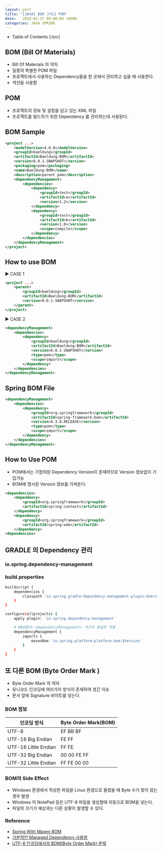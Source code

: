 ```yaml
---
layout: post
title: "[JAVA] BOM 그리고 POM"
date:   2018-02-27 09:00:00 +0900
categories: JAVA SPRING
---
```


* Table of Contents
{:toc}

## BOM (Bill Of Materials)
 - Bill Of Materials 의 약자
 - 일종의 특별한 POM 파일
 - 프로젝트에서 사용하는 Dependency들을 한 곳에서 관리하고 싶을 때 사용한다.
 - <dependencyManagement> 섹션을 사용함

## POM
 - 프로젝트의 정보 및 설정을 담고 있는 XML 파일
 - 프로젝트를 빌드하기 위한 Dependency 를 관리하는데 사용된다. 

## BOM Sample

~~~xml
<project ...>
    <modelVersion>4.0.0</modelVersion>
    <groupId>baeldung</groupId>
    <artifactId>Baeldung-BOM</artifactId>
    <version>0.0.1-SNAPSHOT</version>
    <packaging>pom</packaging>
    <name>BaelDung-BOM</name>
    <description>parent pom</description>
    <dependencyManagement>
        <dependencies>
            <dependency>
                <groupId>test</groupId>
                <artifactId>a</artifactId>
                <version>1.2</version>
            </dependency>
            <dependency>
                <groupId>test</groupId>
                <artifactId>b</artifactId>
                <version>1.0</version>
                <scope>compile</scope>
            </dependency>
        </dependencies>
    </dependencyManagement>
</project>
~~~

## How to use BOM

▶ CASE 1

~~~xml
<project ...>
    <parent>
        <groupId>baeldung</groupId>
        <artifactId>Baeldung-BOM</artifactId>
        <version>0.0.1-SNAPSHOT</version>
    </parent>
</project>
~~~

▶ CASE 2

~~~xml
<dependencyManagement>
    <dependencies>
        <dependency>
            <groupId>baeldung</groupId>
            <artifactId>Baeldung-BOM</artifactId>
            <version>0.0.1-SNAPSHOT</version>
            <type>pom</type>
            <scope>import</scope>
        </dependency>
    </dependencies>
</dependencyManagement>
~~~

## Spring BOM File
~~~xml
<dependencyManagement>
    <dependencies>
        <dependency>
            <groupId>org.springframework</groupId>
            <artifactId>spring-framework-bom</artifactId>
            <version>4.3.8.RELEASE</version>
            <type>pom</type>
            <scope>import</scope>
        </dependency>
    </dependencies>
</dependencyManagement>
~~~

## How to Use POM
 - POM에서는 기정의된 Dependency Version이 존재하므로 Version 정보없이 기입가능
 - BOM에 명시된 Version 정보를 가져온다.

~~~xml
<dependencies>
    <dependency>
        <groupId>org.springframework</groupId>
        <artifactId>spring-context</artifactId>
    </dependency>
    <dependency>
        <groupId>org.springframework</groupId>
        <artifactId>spring-web</artifactId>
    </dependency>
<dependencies>
~~~

## GRADLE 의 Dependency 관리

### io.spring.dependency-management

### build.properties

~~~bash
buildscript {
    dependencies {
        classpath 'io.spring.gradle:dependency-management-plugin:$Version'
    }
}

configure(allprojects) {
    apply plugin: 'io.spring.dependency-management'

    # MAVEN의 <dependencyManagement> 섹션과 동일한 역할
    dependencyManagement {
        imports {
            mavenBom 'io.spring.platform:platform-bom:$Version'
        }
    }
}
~~~

## 또 다른 BOM (Byte Order Mark )
 - Byte Order Mark 의 약자
 - 유니코드 인코딩에 여러가지 방식이 존재하여 생긴 이슈
 - 문서 앞에 Signature 바이트를 넣는다.

### BOM 정보
| 인코딩 방식 | Byte Order Mark(BOM) |
|---|---|
| UTF-8 | EF BB BF |
| UTF-16 Big Endian | FE FF |
| UTF-16 Little Endian | FF FE |
| UTF-32 Big Endian | 00 00 FE FF |
| UTF-32 Little Endian | FF FE 00 00 |

### BOM의 Side Effect
 - Windows 환경에서 작성한 파일을 Linux 환경으로 올렸을 때 Byte 수가 맞지 않는 경우 발생
 - Windows 의 NotePad 등은 UTF-8 파일을 생성할때 자동으로 BOM을 넣는다.
 - 파일의 크기가 예상과는 다른 상황이 발생할 수 있다.

### Reference
  - [Spring With Maven BOM](http://www.baeldung.com/spring-maven-bom)
  - [기본적인 Managed Dependency 사용법](http://whiteship.tistory.com/1600)
  - [UTF-8 인코딩에서의 BOM(Byte Order Mark) 문제](http://blog.wystan.net/2007/08/18/bom-byte-order-mark-problem)